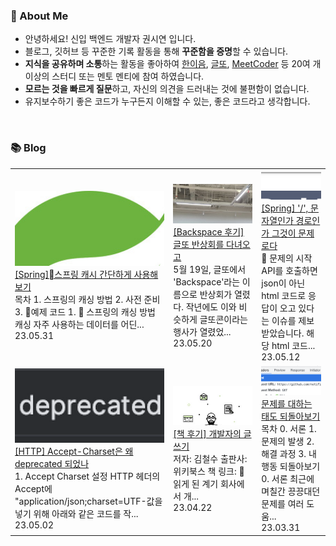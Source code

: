 ### 🚀 About Me

- 안녕하세요! 신입 백엔드 개발자 권시연 입니다.
- 블로그, 깃허브 등 꾸준한 기록 활동을 통해 **꾸준함을 증명**할 수 있습니다.
- **지식을 공유하며 소통**하는 활동을 좋아하여 [한이음](https://www.hanium.or.kr/portal/index.do), [글또](https://www.notion.so/ac5b18a482fb4df497d4e8257ad4d516), [MeetCoder](https://github.com/Meet-Coder-Study/posting-review) 등 20여 개 이상의 스터디 또는 멘토 멘티에 참여 하였습니다.
- **모르는 것을 빠르게 질문**하고, 자신의 의견을 드러내는 것에 불편함이 없습니다.
- 유지보수하기 좋은 코드가 누구든지 이해할 수 있는, 좋은 코드라고 생각합니다.

<br/>

### 📚 Blog
<table><tbody><tr>
<td>
    <a href="https://yeonyeon.tistory.com/306">
        <img width="100%" src="/img/4484360998181137079.png"/><br/>
        <div>[Spring]스프링 캐시 간단하게 사용해보기</div>
    </a>
    <div>목차 1. 스프링의 캐싱 방법 2. 사전 준비 3. 예제 코드 1.  스프링의 캐싱 방법 캐싱 자주 사용하는 데이터를 어딘...</div>
    <div>23.05.31</div>
</td>
<td>
    <a href="https://yeonyeon.tistory.com/305">
        <img width="100%" src="/img/2545500635771957617.png"/><br/>
        <div>[Backspace 후기] 글또 반상회를 다녀오고</div>
    </a>
    <div>5월 19일, 글또에서 'Backspace'라는 이름으로 반상회가 열렸다. 작년에도 이와 비슷하게 글또콘이라는 행사가 열렸었...</div>
    <div>23.05.20</div>
</td>
<td>
    <a href="https://yeonyeon.tistory.com/304">
        <img width="100%" src="/img/1436738950627844762.png"/><br/>
        <div>[Spring] '/', 문자열인가 경로인가 그것이 문제로다</div>
    </a>
    <div>🤔 문제의 시작 API를 호출하면 json이 아닌 html 코드로 응답이 오고 있다는 이슈를 제보받았습니다. 해당 html 코드...</div>
    <div>23.05.12</div>
</td>
</tr>
<tr>
<td>
    <a href="https://yeonyeon.tistory.com/303">
        <img width="100%" src="/img/5202583202079750466.png"/><br/>
        <div>[HTTP] Accept-Charset은 왜 deprecated 되었나</div>
    </a>
    <div>1. Accept Charset 설정 HTTP 헤더의 Accept에 "application/json;charset=UTF-값을 넣기 위해 아래와 같은 코드를 작...</div>
    <div>23.05.02</div>
</td>
<td>
    <a href="https://yeonyeon.tistory.com/302">
        <img width="100%" src="/img/8884399580809724661.png"/><br/>
        <div>[책 후기] 개발자의 글쓰기</div>
    </a>
    <div>저자: 김철수 출판사: 위키북스 책 링크:  🙂 읽게 된 계기 회사에서 개...</div>
    <div>23.04.22</div>
</td>
<td>
    <a href="https://yeonyeon.tistory.com/301">
        <img width="100%" src="/img/5798658132116404251.png"/><br/>
        <div>문제를 대하는 태도 되돌아보기</div>
    </a>
    <div>목차 0. 서론 1. 문제의 발생 2. 해결 과정 3. 내 행동 되돌아보기 0. 서론 최근에 며칠간 끙끙대던 문제를 여러 도움...</div>
    <div>23.03.31</div>
</td>
</tr>
</tbody></table>
